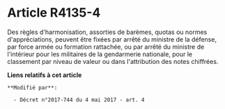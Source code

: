# Article R4135-4

Des règles d'harmonisation, assorties de barèmes, quotas ou normes d'appréciations, peuvent être fixées par arrêté du
ministre de la défense, par force armée ou formation rattachée, ou par arrêté du ministre de l'intérieur pour les militaires
de la gendarmerie nationale, pour le classement par niveau de valeur ou dans l'attribution des notes chiffrées.

**Liens relatifs à cet article**

	**Modifié par**:

	  - Décret n°2017-744 du 4 mai 2017 - art. 4
